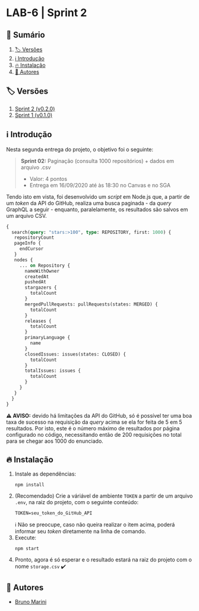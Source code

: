 # LAB-6 | Sprint 2

## :card_index: Sumário

1. [:label: Versões](#label-versões)
2. [:information_source: Introdução](#information_source-introdução)
3. [:fire: Instalação](#fire-instalação)
4. [:busts_in_silhouette: Autores](#busts_in_silhouette-autores)

## :label: Versões

1. [Sprint 2 (v0.2.0)](https://github.com/TheMarini/LAB-6/tree/v0.2.0)
2. [Sprint 1 (v0.1.0)](https://github.com/TheMarini/LAB-6/tree/v0.1.0)
  
## :information_source: Introdução

Nesta segunda entrega do projeto, o objetivo foi o seguinte:

> **Sprint 02:** Paginação (consulta 1000 repositórios) + dados em arquivo .csv
> - Valor: 4 pontos
> - Entrega em 16/09/2020 até às 18:30 no Canvas e no SGA

Tendo isto em vista, foi desenvolvido um _script_ em Node.js que, a partir de um _token_ da API do GitHub, realiza uma busca paginada - da _query_ GraphQL a seguir - enquanto, paralelamente, os resultados são salvos em um arquivo CSV.


```GraphQL
{
  search(query: "stars:>100", type: REPOSITORY, first: 1000) {
   repositoryCount
   pageInfo {
     endCursor
   }
   nodes {
     ... on Repository {
       nameWithOwner
       createdAt
       pushedAt
       stargazers {
         totalCount
       }
       mergedPullRequests: pullRequests(states: MERGED) {
         totalCount
       }
       releases {
         totalCount
       }
       primaryLanguage {
         name
       }
       closedIssues: issues(states: CLOSED) {
         totalCount
       }
       totalIssues: issues {
         totalCount
       }
     }
   }
  }
}
```

**:warning: AVISO:** devido há limitações da API do GitHub, só é possível ter uma boa taxa de sucesso na requisição da _query_ acima se ela for feita de 5 em 5 resultados. Por isto, este é o número máximo de resultados por página configurado no código, necessitando então de 200 requisições no total para se chegar aos 1000 do enunciado.

## :fire: Instalação

1. Instale as dependências:
    ```
    npm install
    ```
2. (Recomendado) Crie a váriável de ambiente `TOKEN` a partir de um arquivo `.env`, na raiz do projeto, com o seguinte conteúdo:
   ```
   TOKEN=seu_token_do_GitHub_API
   ```
   :information_source: Não se preocupe, caso não queira realizar o item acima, poderá informar seu _token_ diretamente na linha de comando.
3. Execute:
    ```
    npm start
    ```
4. Pronto, agora é só esperar e o resultado estará na raiz do projeto com o nome `storage.csv` :heavy_check_mark:

## :busts_in_silhouette: Autores

- [Bruno Marini](https://github.com/TheMarini)


